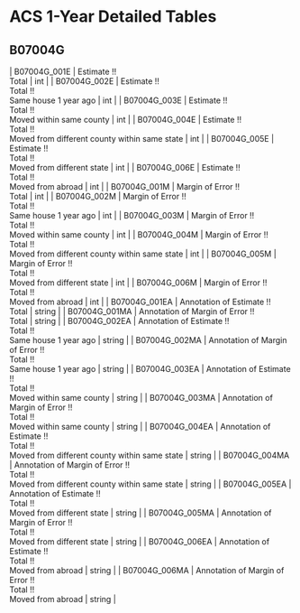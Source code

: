 # ACS 1-Year Detailed Tables

## B07004G

| B07004G_001E | Estimate !!<br>Total | int |
| B07004G_002E | Estimate !!<br>Total !!<br>Same house 1 year ago | int |
| B07004G_003E | Estimate !!<br>Total !!<br>Moved within same county | int |
| B07004G_004E | Estimate !!<br>Total !!<br>Moved from different county within same state | int |
| B07004G_005E | Estimate !!<br>Total !!<br>Moved from different state | int |
| B07004G_006E | Estimate !!<br>Total !!<br>Moved from abroad | int |
| B07004G_001M | Margin of Error !!<br>Total | int |
| B07004G_002M | Margin of Error !!<br>Total !!<br>Same house 1 year ago | int |
| B07004G_003M | Margin of Error !!<br>Total !!<br>Moved within same county | int |
| B07004G_004M | Margin of Error !!<br>Total !!<br>Moved from different county within same state | int |
| B07004G_005M | Margin of Error !!<br>Total !!<br>Moved from different state | int |
| B07004G_006M | Margin of Error !!<br>Total !!<br>Moved from abroad | int |
| B07004G_001EA | Annotation of Estimate !!<br>Total | string |
| B07004G_001MA | Annotation of Margin of Error !!<br>Total | string |
| B07004G_002EA | Annotation of Estimate !!<br>Total !!<br>Same house 1 year ago | string |
| B07004G_002MA | Annotation of Margin of Error !!<br>Total !!<br>Same house 1 year ago | string |
| B07004G_003EA | Annotation of Estimate !!<br>Total !!<br>Moved within same county | string |
| B07004G_003MA | Annotation of Margin of Error !!<br>Total !!<br>Moved within same county | string |
| B07004G_004EA | Annotation of Estimate !!<br>Total !!<br>Moved from different county within same state | string |
| B07004G_004MA | Annotation of Margin of Error !!<br>Total !!<br>Moved from different county within same state | string |
| B07004G_005EA | Annotation of Estimate !!<br>Total !!<br>Moved from different state | string |
| B07004G_005MA | Annotation of Margin of Error !!<br>Total !!<br>Moved from different state | string |
| B07004G_006EA | Annotation of Estimate !!<br>Total !!<br>Moved from abroad | string |
| B07004G_006MA | Annotation of Margin of Error !!<br>Total !!<br>Moved from abroad | string |


